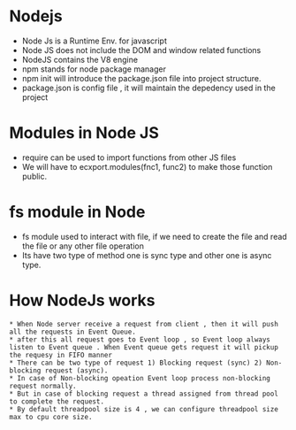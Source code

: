 # Nodejs 
* Node Js is a Runtime Env. for javascript
* Node JS does not include the DOM and window related functions
* NodeJS contains the V8 engine 
* npm stands for node package manager
* npm init will introduce the package.json file into project structure.
* package.json is config file , it will maintain the depedency used in the project

# Modules in Node JS
*  require can be used to import functions from other JS files
*  We will have to ecxport.modules(fnc1, func2) to make those function public.

# fs module in Node

* fs module used to interact with file, if we need to create the file and read the file or any other file operation
* Its have two type of method one is sync type and other one is async type.

# How NodeJs works
    * When Node server receive a request from client , then it will push all the requests in Event Queue.
    * after this all request goes to Event loop , so Event loop always listen to Event queue . When Event queue gets request it will pickup the requesy in FIFO manner
    * There can be two type of request 1) Blocking request (sync) 2) Non-blocking request (async).
    * In case of Non-blocking opeation Event loop process non-blocking request normally.
    * But in case of blocking request a thread assigned from thread pool to complete the request. 
    * By default threadpool size is 4 , we can configure threadpool size max to cpu core size.
